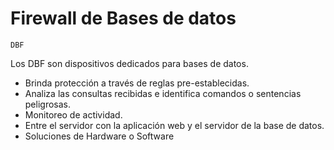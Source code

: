 # Firewall de Bases de datos

`DBF`

Los DBF son dispositivos dedicados para bases de datos.

- Brinda protección a través de reglas pre-establecidas.
- Analiza las consultas recibidas e identifica comandos o sentencias peligrosas.
- Monitoreo de actividad.
- Entre el servidor con la aplicación web y el servidor de la base de datos.
- Soluciones de Hardware o Software
